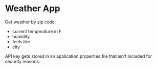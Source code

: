 # Weather App

Get weather by zip code:

 - current temperature in F
 - humidity
 - feels like
 - city

API key gets stored in an application.properties file that isn't included for security reasons.
